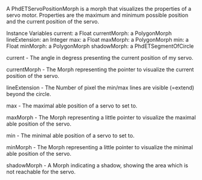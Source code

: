 A PhdETServoPositionMorph is a morph that visualizes the properties of a servo motor.
Properties are the maximum and minimum possible position and the current position of the servo.

Instance Variables
	current:		a Float
	currentMorph:	a PolygonMorph
	lineExtension:	an Integer
	max:			a Float
	maxMorph:		a PolygonMorph
	min:			a Float
	minMorph:		a PolygonMorph
	shadowMorph:	a PhdETSegmentOfCircle

current
	- The angle in degress presenting the current position of my servo.

currentMorph
	- The Morph representing the pointer to visualize the current position of the servo.

lineExtension
	- The Number of pixel the min/max lines are visible (=extend) beyond the circle.

max
	- The maximal able position of a servo to set to.

maxMorph
	- The Morph representing a little pointer to visualize the maximal able position of the servo.

min
	- The minimal able position of a servo to set to.

minMorph
	- The Morph representing a little pointer to visualize the minimal able position of the servo.

shadowMorph
	- A Morph indicating a shadow, showing the area which is not reachable for the servo.
